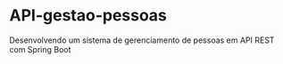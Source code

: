 # API-gestao-pessoas
Desenvolvendo um sistema de gerenciamento de pessoas em API REST com Spring Boot
